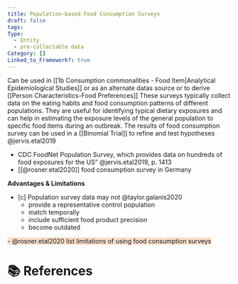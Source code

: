 ```yaml
---
title: Population-based Food Consumption Surveys
draft: false
tags: 
Type:
  - Entity
  - pre-collectable data
Category: []
Linked_to_Framework?: true
---
```

Can be used in [[1b Consumption commonalities - Food Item|Analytical Epidemiological Studies]] or as an alternate datas source or to derive [[Person Characteristics-Food Preferences]]
These surveys typically collect data on the eating habits and food consumption patterns of different populations. They are useful for identifying typical dietary exposures and can help in estimating the exposure levels of the general population to specific food items during an outbreak.
The results of food consumption survey can be used in a [[Binomial Trial]] to refine and test hypotheses @jervis.etal2019
- CDC FoodNet Population Survey, which provides data on hundreds of food exposures for the US” @jervis.etal2019, p. 1413
- [[@rosner.etal2020]] food consumption survey in Germany

**Advantages & Limitations**
- [c] Population survey data may not  @taylor.galanis2020
	- provide a representative control population
	- match temporally 
	- include sufficient food product precision 
	- become outdated

<span style="background:rgba(240, 107, 5, 0.2)"> -  @rosner.etal2020 list limitations of using food consumption surveys</span>

# 📚 References
